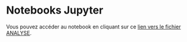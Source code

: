 # Notebooks Jupyter
Vous pouvez accéder au notebook en cliquant sur ce [lien vers le fichier ANALYSE](https://github.com/emesguich/Projet-Data-Analyst-Velib/blob/main/Capstone%203%20-%20ANALYSIS.ipynb).
